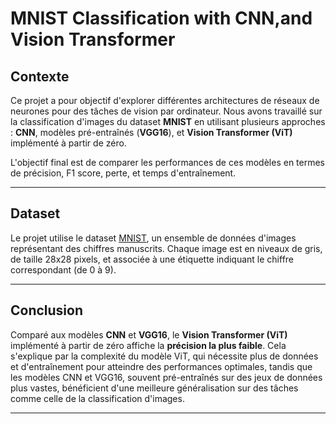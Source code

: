 
# MNIST Classification with CNN,and Vision Transformer

## Contexte
Ce projet a pour objectif d'explorer différentes architectures de réseaux de neurones pour des tâches de vision par ordinateur. Nous avons travaillé sur la classification d'images du dataset **MNIST** en utilisant plusieurs approches : **CNN**, modèles pré-entraînés (**VGG16**), et **Vision Transformer (ViT)** implémenté à partir de zéro.  

L'objectif final est de comparer les performances de ces modèles en termes de précision, F1 score, perte, et temps d'entraînement.

---

## Dataset
Le projet utilise le dataset [MNIST](https://www.kaggle.com/datasets/hojjatk/mnist-dataset), un ensemble de données d'images représentant des chiffres manuscrits. Chaque image est en niveaux de gris, de taille 28x28 pixels, et associée à une étiquette indiquant le chiffre correspondant (de 0 à 9).

---

## Conclusion
Comparé aux modèles **CNN** et **VGG16**, le **Vision Transformer (ViT)** implémenté à partir de zéro affiche la **précision la plus faible**. Cela s'explique par la complexité du modèle ViT, qui nécessite plus de données et d'entraînement pour atteindre des performances optimales, tandis que les modèles CNN et VGG16, souvent pré-entraînés sur des jeux de données plus vastes, bénéficient d'une meilleure généralisation sur des tâches comme celle de la classification d'images.

---


